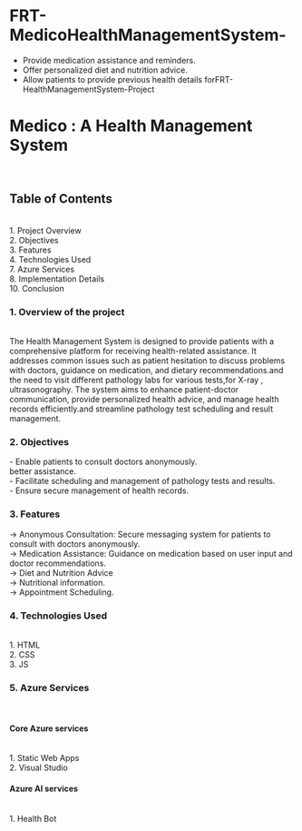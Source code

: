 # FRT-MedicoHealthManagementSystem-

- Provide medication assistance and reminders.<br>
- Offer personalized diet and nutrition advice.<br>
- Allow patients to provide previous health details for﻿FRT-HealthManagementSystem-Project
<h1>Medico : A Health Management System </h1>
<br>
<h2>Table of Contents</h2><br>
1. Project Overview<br>
2. Objectives<br>
3. Features<br>
4. Technologies Used<br>
7. Azure Services<br>
8. Implementation Details<br>
10. Conclusion<br>

<h3>1. Overview of the project </h3>
<br>
The Health Management System is designed to provide patients with a comprehensive platform for receiving health-related assistance. It addresses common issues such as patient hesitation to discuss problems with doctors, guidance on medication, and dietary recommendations.and the need to visit different pathology labs for various tests,for X-ray , ultrasonography. The system aims to enhance patient-doctor communication, provide personalized health advice, and manage health records efficiently.and streamline pathology test scheduling and result management.
<br>

<h3>2. Objectives</h3>
- Enable patients to consult doctors anonymously.<br> better assistance.<br>
- Facilitate scheduling and management of pathology tests and results.<br>
- Ensure secure management of health records.<br>

<h3>3. Features</h3>
-> Anonymous Consultation: Secure messaging system for patients to consult with doctors anonymously.<br>
-> Medication Assistance: Guidance on medication based on user input and doctor recommendations.<br>
-> Diet and Nutrition Advice <br>
-> Nutritional information.<br>
-> Appointment Scheduling.
<br>
<h3>4. Technologies Used</h3><br>
1. HTML <BR>
2. CSS <br>
3. JS
<h3>5. Azure Services</h3><br>
<h4>Core Azure services</h4><br>
1. Static Web Apps<br>
2. Visual Studio <br>
<h4>Azure AI services</h4><br>
1. Health Bot
